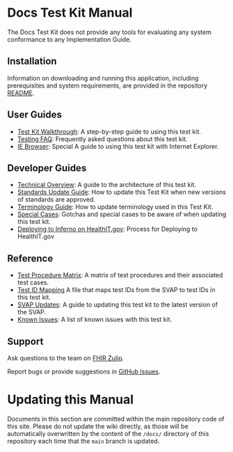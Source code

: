 # Docs Test Kit Manual

The Docs Test Kit does not provide any tools for evaluating any system conformance to any Implementation Guide.

## Installation

Information on downloading and running this application, including prerequisites
and system requirements, are provided in the repository [README](../).


## User Guides
* [Test Kit Walkthrough](Walkthrough): A step-by-step guide to using this test kit.
* [Testing FAQ](FAQ.md): Frequently asked questions about this test kit.
* [IE Browser](IE-Browser): Special A guide to using this test kit with Internet Explorer.

## Developer Guides
* [Technical Overview](Technical-Overview): A guide to the architecture of this test kit.
* [Standards Update Guide](Update-Process): How to update this Test Kit when new versions of standards are approved.
* [Terminology Guide](Terminology-Updates): How to update terminology used in this Test Kit.
* [Special Cases](unusual-implementation):  Gotchas and special cases to be aware of when updating this test kit.
* [Deploying to Inferno on HealthIT.gov](Deployment): Process for Deploying to HealthIT.gov

## Reference
* [Test Procedure Matrix](files/matrix.xlsx): A matrix of test procedures and their associated test cases.
* [Test ID Mapping](files/mapping.xlsx) A file that maps test IDs from the SVAP to test IDs in this test kit.
* [SVAP Updates](SVAP-Updates): A guide to updating this test kit to the latest version of the SVAP.
* [Known Issues](Known-Issues): A list of known issues with this test kit.

## Support

Ask questions to the team on [FHIR Zulip](https://chat.fhir.org).

Report bugs or provide suggestions in [GitHub Issues](/issues).


# Updating this Manual
Documents in this section are committed within the
main repository code of this site.  Please do not update the
wiki directly, as those will be automatically overwritten by the
content of the `/docs/` directory of this repository each time
that the `main` branch is updated.